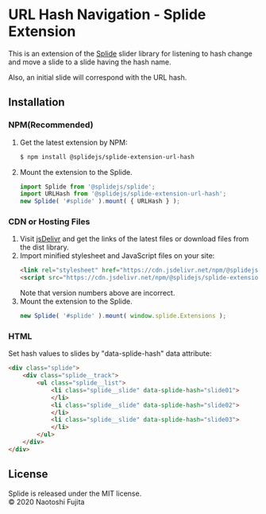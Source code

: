 # URL Hash Navigation - Splide Extension
This is an extension of the [Splide](https://github.com/Splidejs/splide) slider library for listening to hash change and move a slide to a slide having the hash name.

Also, an initial slide will correspond with the URL hash.

## Installation
### NPM(Recommended)
1. Get the latest extension by NPM:
    ```bash
    $ npm install @splidejs/splide-extension-url-hash
    ```
1. Mount the extension to the Splide.
    ```javascript
    import Splide from '@splidejs/splide';
    import URLHash from '@splidejs/splide-extension-url-hash';
    new Splide( '#splide' ).mount( { URLHash } );
    ```
    
### CDN or Hosting Files
1. Visit [jsDelivr](https://www.jsdelivr.com/package/npm/@splidejs/splide-extension-url-hash) and get the links of the latest files or download files from the dist library.
1. Import minified stylesheet and JavaScript files on your site:
    ```html
    <link rel="stylesheet" href="https://cdn.jsdelivr.net/npm/@splidejs/splide-extension-url-hash@0.0.2/dist/css/splide-extension-url-hash.min.css">
    <script src="https://cdn.jsdelivr.net/npm/@splidejs/splide-extension-url-hash@0.0.2/dist/js/splide-extension-url-hash.min.js">
    ```
    Note that version numbers above are incorrect.
1. Mount the extension to the Splide.
    ```javascript
    new Splide( '#splide' ).mount( window.splide.Extensions );
    ```

### HTML
Set hash values to slides by "data-splide-hash" data attribute:
```html
<div class="splide">
    <div class="splide__track">
        <ul class="splide__list">
            <li class="splide__slide" data-splide-hash="slide01">
            </li>
            <li class="splide__slide" data-splide-hash="slide02">
            </li>
            <li class="splide__slide" data-splide-hash="slide03">
            </li>
        </ul>
    </div>
</div>
```

## License
Splide is released under the MIT license.  
© 2020 Naotoshi Fujita
